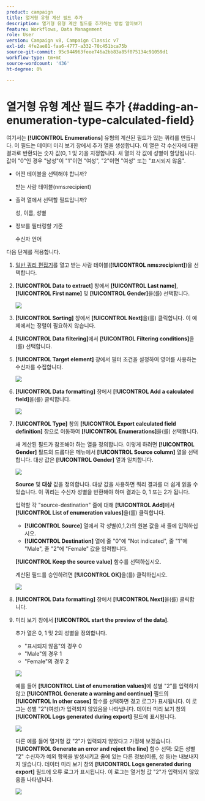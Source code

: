 ```yaml
---
product: campaign
title: 열거형 유형 계산 필드 추가
description: 열거형 유형 계산 필드를 추가하는 방법 알아보기
feature: Workflows, Data Management
role: User
version: Campaign v8, Campaign Classic v7
exl-id: 4fe2ae81-faa6-4777-a332-70c451bca75b
source-git-commit: 95c944963feee746a2bb83a85f075134c91059d1
workflow-type: tm+mt
source-wordcount: '436'
ht-degree: 0%

---
```


# 열거형 유형 계산 필드 추가 {#adding-an-enumeration-type-calculated-field}

여기서는 **[!UICONTROL Enumerations]** 유형의 계산된 필드가 있는 쿼리를 만듭니다. 이 필드는 데이터 미리 보기 창에서 추가 열을 생성합니다. 이 열은 각 수신자에 대한 결과로 반환되는 숫자 값(0, 1 및 2)을 지정합니다. 새 열의 각 값에 성별이 할당됩니다. 값이 &quot;0&quot;인 경우 &quot;남성&quot;이 &quot;1&quot;이면 &quot;여성&quot;, &quot;2&quot;이면 &quot;여성&quot; 또는 &quot;표시되지 않음&quot;.

* 어떤 테이블을 선택해야 합니까?

  받는 사람 테이블(nms:recipient)

* 출력 열에서 선택할 필드입니까?

  성, 이름, 성별

* 정보를 필터링할 기준

  수신자 언어

다음 단계를 적용합니다.

1. [일반 쿼리 편집기](../../v8/start/query-editor.md)를 열고 받는 사람 테이블(**[!UICONTROL nms:recipient]**)을 선택합니다.
1. **[!UICONTROL Data to extract]** 창에서 **[!UICONTROL Last name]**, **[!UICONTROL First name]** 및 **[!UICONTROL Gender]**&#x200B;을(를) 선택합니다.

   ![](assets/query_editor_nveau_73.png)

1. **[!UICONTROL Sorting]** 창에서 **[!UICONTROL Next]**&#x200B;을(를) 클릭합니다. 이 예제에서는 정렬이 필요하지 않습니다.
1. **[!UICONTROL Data filtering]**&#x200B;에서 **[!UICONTROL Filtering conditions]**&#x200B;을(를) 선택합니다.
1. **[!UICONTROL Target element]** 창에서 필터 조건을 설정하여 영어를 사용하는 수신자를 수집합니다.

   ![](assets/query_editor_nveau_74.png)

1. **[!UICONTROL Data formatting]** 창에서 **[!UICONTROL Add a calculated field]**&#x200B;을(를) 클릭합니다.

   ![](assets/query_editor_nveau_75.png)

1. **[!UICONTROL Type]** 창의 **[!UICONTROL Export calculated field definition]** 창으로 이동하여 **[!UICONTROL Enumerations]**&#x200B;을(를) 선택합니다.

   새 계산된 필드가 참조해야 하는 열을 정의합니다. 이렇게 하려면 **[!UICONTROL Gender]** 필드의 드롭다운 메뉴에서 **[!UICONTROL Source column]** 열을 선택합니다. 대상 값은 **[!UICONTROL Gender]** 열과 일치합니다.

   ![](assets/query_editor_nveau_76.png)

   **Source** 및 **대상** 값을 정의합니다. 대상 값을 사용하면 쿼리 결과를 더 쉽게 읽을 수 있습니다. 이 쿼리는 수신자 성별을 반환해야 하며 결과는 0, 1 또는 2가 됩니다.

   입력할 각 &quot;source-destination&quot; 줄에 대해 **[!UICONTROL Add]**&#x200B;에서 **[!UICONTROL List of enumeration values]**&#x200B;을(를) 클릭합니다.

   * **[!UICONTROL Source]** 열에서 각 성별(0,1,2)의 원본 값을 새 줄에 입력하십시오.
   * **[!UICONTROL Destination]** 열에 줄 &quot;0&quot;에 &quot;Not indicated&quot;, 줄 &quot;1&quot;에 &quot;Male&quot;, 줄 &quot;2&quot;에 &quot;Female&quot; 값을 입력합니다.

   **[!UICONTROL Keep the source value]** 함수를 선택하십시오.

   계산된 필드를 승인하려면 **[!UICONTROL OK]**&#x200B;을(를) 클릭하십시오.

   ![](assets/query_editor_nveau_77.png)

1. **[!UICONTROL Data formatting]** 창에서 **[!UICONTROL Next]**&#x200B;을(를) 클릭합니다.
1. 미리 보기 창에서 **[!UICONTROL start the preview of the data]**.

   추가 열은 0, 1 및 2의 성별을 정의합니다.

   * &quot;표시되지 않음&quot;의 경우 0
   * &quot;Male&quot;의 경우 1
   * &quot;Female&quot;의 경우 2

   ![](assets/query_editor_nveau_78.png)

   예를 들어 **[!UICONTROL List of enumeration values]**&#x200B;에 성별 &quot;2&quot;를 입력하지 않고 **[!UICONTROL Generate a warning and continue]** 필드의 **[!UICONTROL In other cases]** 함수를 선택하면 경고 로그가 표시됩니다. 이 로그는 성별 &quot;2&quot;(여성)가 입력되지 않았음을 나타냅니다. 데이터 미리 보기 창의 **[!UICONTROL Logs generated during export]** 필드에 표시됩니다.

   ![](assets/query_editor_nveau_79.png)

   다른 예를 들어 열거형 값 &quot;2&quot;가 입력되지 않았다고 가정해 보겠습니다. **[!UICONTROL Generate an error and reject the line]** 함수 선택: 모든 성별 &quot;2&quot; 수신자가 예외 항목을 발생시키고 줄에 있는 다른 정보(이름, 성 등)는 내보내지지 않습니다. 데이터 미리 보기 창의 **[!UICONTROL Logs generated during export]** 필드에 오류 로그가 표시됩니다. 이 로그는 열거형 값 &quot;2&quot;가 입력되지 않았음을 나타냅니다.

   ![](assets/query_editor_nveau_80.png)
